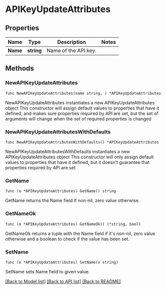 # APIKeyUpdateAttributes

## Properties

Name | Type | Description | Notes
---- | ---- | ----------- | ------
**Name** | **string** | Name of the API key. | 

## Methods

### NewAPIKeyUpdateAttributes

`func NewAPIKeyUpdateAttributes(name string, ) *APIKeyUpdateAttributes`

NewAPIKeyUpdateAttributes instantiates a new APIKeyUpdateAttributes object
This constructor will assign default values to properties that have it defined,
and makes sure properties required by API are set, but the set of arguments
will change when the set of required properties is changed

### NewAPIKeyUpdateAttributesWithDefaults

`func NewAPIKeyUpdateAttributesWithDefaults() *APIKeyUpdateAttributes`

NewAPIKeyUpdateAttributesWithDefaults instantiates a new APIKeyUpdateAttributes object
This constructor will only assign default values to properties that have it defined,
but it doesn't guarantee that properties required by API are set

### GetName

`func (o *APIKeyUpdateAttributes) GetName() string`

GetName returns the Name field if non-nil, zero value otherwise.

### GetNameOk

`func (o *APIKeyUpdateAttributes) GetNameOk() (*string, bool)`

GetNameOk returns a tuple with the Name field if it's non-nil, zero value otherwise
and a boolean to check if the value has been set.

### SetName

`func (o *APIKeyUpdateAttributes) SetName(v string)`

SetName sets Name field to given value.



[[Back to Model list]](../README.md#documentation-for-models) [[Back to API list]](../README.md#documentation-for-api-endpoints) [[Back to README]](../README.md)



